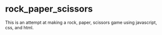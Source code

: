 # rock_paper_scissors
This is an attempt at making a rock, paper, scissors game using javascript, css, and html.
